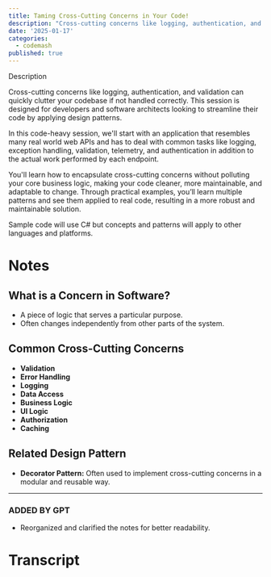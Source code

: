 ```yaml
---
title: Taming Cross-Cutting Concerns in Your Code!
description: "Cross-cutting concerns like logging, authentication, and validation can quickly clutter your codebase if not handled correctly. This session is designed for developers and software architects looking to streamline their code by applying design patterns. In this code-heavy session, we'll start with an application that resembles many real world web APIs and has to deal with common tasks like logging, exception handling, validation, telemetry, and authentication in addition to the actual work performed by each endpoint. You'll learn how to encapsulate cross-cutting concerns without polluting your core business logic, making your code cleaner, more maintainable, and adaptable to change. Through practical examples, you’ll learn multiple patterns and see them applied to real code, resulting in a more robust and maintainable solution. Sample code will use C# but concepts and patterns will apply to other languages and platforms. "
date: '2025-01-17'
categories:
  - codemash
published: true
---
```


Description

Cross-cutting concerns like logging, authentication, and validation can quickly clutter your codebase if not handled correctly. This session is designed for developers and software architects looking to streamline their code by applying design patterns.

In this code-heavy session, we'll start with an application that resembles many real world web APIs and has to deal with common tasks like logging, exception handling, validation, telemetry, and authentication in addition to the actual work performed by each endpoint.

You'll learn how to encapsulate cross-cutting concerns without polluting your core business logic, making your code cleaner, more maintainable, and adaptable to change. Through practical examples, you’ll learn multiple patterns and see them applied to real code, resulting in a more robust and maintainable solution.

Sample code will use C# but concepts and patterns will apply to other languages and platforms.

# Notes

## What is a Concern in Software?

- A piece of logic that serves a particular purpose.
- Often changes independently from other parts of the system.

## Common Cross-Cutting Concerns

- **Validation**
- **Error Handling**
- **Logging**
- **Data Access**
- **Business Logic**
- **UI Logic**
- **Authorization**
- **Caching**

## Related Design Pattern

- **Decorator Pattern:** Often used to implement cross-cutting concerns in a modular and reusable way.

---

### ADDED BY GPT

- Reorganized and clarified the notes for better readability.

# Transcript
